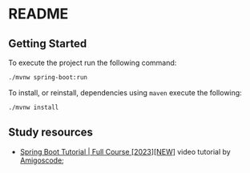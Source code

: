 # README

## Getting Started

To execute the project run the following command:

```bash
./mvnw spring-boot:run
```

To install, or reinstall, dependencies using `maven` execute the following:

```bash
./mvnw install
```

## Study resources

* [Spring Boot Tutorial | Full Course \[2023\]\[NEW\]](https://www.youtube.com/watch?v=9SGDpanrc8U) video tutorial by [Amigoscode](https://www.youtube.com/@amigoscode);

